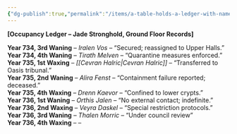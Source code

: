 ```yaml
---
{"dg-publish":true,"permalink":"/items/a-table-holds-a-ledger-with-names-and-dates-of-past-occupants-velura-is-not-listed/"}
---
```


**[Occupancy Ledger – Jade Stronghold, Ground Floor Records]**

**Year 734, 3rd Waning** – _Iralen Vos_ – “Secured; reassigned to Upper Halls.”  
**Year 734, 4th Waning** – _Tirath Melven_ – “Quarantine measures enforced.”  
**Year 735, 1st Waxing** – _[[Cevran Halric\|Cevran Halric]]_ – “Transferred to Oasis tribunal.”  
**Year 735, 2nd Waning** – _Alira Fenst_ – “Containment failure reported; deceased.”  
**Year 735, 4th Waxing** – _Drenn Kaevor_ – “Confined to lower crypts.”  
**Year 736, 1st Waning** – _Orthis Jalen_ – “No external contact; indefinite.”  
**Year 736, 2nd Waxing** – _Veyra Daskel_ – “Special restriction protocols.”  
**Year 736, 3rd Waning** – _Thalen Morric_ – “Under council review”  
**Year 736, 4th Waxing** –  – 